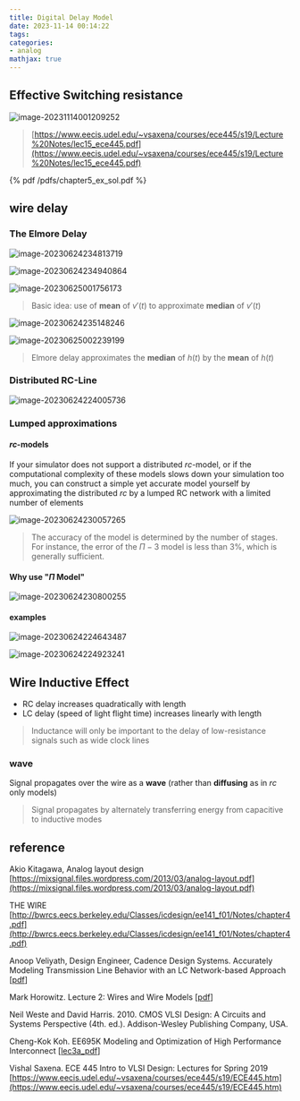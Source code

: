 ```yaml
---
title: Digital Delay Model
date: 2023-11-14 00:14:22
tags:
categories:
- analog
mathjax: true
---
```




## Effective Switching resistance



![image-20231114001209252](DigitalModels/image-20231114001209252.png)

> [https://www.eecis.udel.edu/~vsaxena/courses/ece445/s19/Lecture%20Notes/lec15_ece445.pdf](https://www.eecis.udel.edu/~vsaxena/courses/ece445/s19/Lecture%20Notes/lec15_ece445.pdf)

{% pdf /pdfs/chapter5_ex_sol.pdf %}



## wire delay

### The Elmore Delay

![image-20230624234813719](DigitalModels/image-20230624234813719.png)

![image-20230624234940864](DigitalModels/image-20230624234940864.png)

![image-20230625001756173](DigitalModels/image-20230625001756173.png)

> Basic idea: use of **mean** of $v'(t)$ to approximate **median** of $v'(t)$

![image-20230624235148246](DigitalModels/image-20230624235148246.png)

![image-20230625002239199](DigitalModels/image-20230625002239199.png)

> Elmore delay approximates the **median** of $h(t)$ by the **mean** of $h(t)$

### Distributed RC-Line

![image-20230624224005736](DigitalModels/image-20230624224005736.png)

### Lumped approximations

#### $rc$-models

If your simulator does not support a distributed $rc$-model, or if the computational complexity of these models slows down your simulation too much, you can construct a simple yet accurate model yourself by approximating the distributed $rc$ by a lumped RC network with a limited number of elements

![image-20230624230057265](DigitalModels/image-20230624230057265.png)

> The accuracy of the model is determined by the number of stages. For instance, the error of the $\Pi -3$ model is less than 3%, which is generally sufficient.



#### Why use "$\Pi$ Model"

![image-20230624230800255](DigitalModels/image-20230624230800255.png)



#### examples

![image-20230624224643487](DigitalModels/image-20230624224643487.png)

![image-20230624224923241](DigitalModels/image-20230624224923241.png)





## Wire Inductive Effect

- RC delay increases quadratically with length
- LC delay (speed of light flight time) increases linearly with length

> Inductance will only be important to the delay of low-resistance signals such as wide clock lines





### wave

Signal propagates over the wire as a **wave** (rather than **diffusing** as in $rc$ only models)

> Signal propagates by alternately transferring energy from capacitive to inductive modes







## reference

Akio Kitagawa, Analog layout design [https://mixsignal.files.wordpress.com/2013/03/analog-layout.pdf](https://mixsignal.files.wordpress.com/2013/03/analog-layout.pdf)

THE WIRE [http://bwrcs.eecs.berkeley.edu/Classes/icdesign/ee141_f01/Notes/chapter4.pdf](http://bwrcs.eecs.berkeley.edu/Classes/icdesign/ee141_f01/Notes/chapter4.pdf)

Anoop Veliyath, Design Engineer, Cadence Design Systems. Accurately Modeling Transmission Line Behavior with an LC Network-based Approach [[pdf](https://www.pspice.com/sites/default/files/Transmission_Line_Modeling.pdf)]

Mark Horowitz. Lecture 2: Wires and Wire Models [[pdf](https://web.stanford.edu/class/archive/ee/ee371/ee371.1066/lectures/Old/lect_02.pdf)]

Neil Weste and David Harris. 2010. CMOS VLSI Design: A Circuits and Systems Perspective (4th. ed.). Addison-Wesley Publishing Company, USA.

Cheng-Kok Koh. EE695K Modeling and Optimization of High Performance Interconnect [[lec3a_pdf](https://engineering.purdue.edu/~chengkok/ee695K/lec3a.pdf)]

Vishal Saxena. ECE 445 Intro to VLSI Design: Lectures for Spring 2019 [https://www.eecis.udel.edu/~vsaxena/courses/ece445/s19/ECE445.htm](https://www.eecis.udel.edu/~vsaxena/courses/ece445/s19/ECE445.htm)

